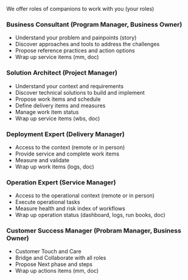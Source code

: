 

We offer roles of companions to work with you (your roles)


### Business Consultant (Program Manager, Business Owner)  
  
- Understand your problem and painpoints (story) 
- Discover approaches and tools to address the challenges 
- Propose reference practices and action options  
- Wrap up service items (mm, doc)  
  
  
### Solution Architect  (Project Manager)  
  
- Understand your context and requirements  
- Discover technical solutions to build and implement  
- Propose work items and schedule   
- Define delivery items and measures  
- Manage work item status  
- Wrap up service items (wbs, doc)   
  
  
### Deployment Expert  (Delivery Manager)  

- Access to the context (remote or in person)  
- Provide service and complete work items   
- Measure and validate
- Wrap up work items (logs, doc)  
  
  
### Operation Expert  (Service Manager)  

- Access to the operational context (remote or in person)  
- Execute operational tasks   
- Measure health and risk index of workflows  
- Wrap up operation status (dashboard, logs, run books, doc)  
  
  
### Customer Success Manager  (Probram Manager, Business Owner)
  
- Customer Touch and Care  
- Bridge and Collaborate with all roles  
- Propose Next phase and steps  
- Wrap up actions items (mm, doc)  
  
  
